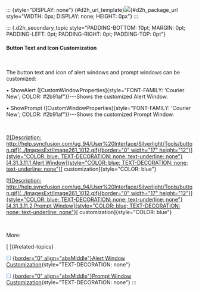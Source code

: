 ::: {style="DISPLAY: none"}
[](ms-xhelp:///?Id=d2h_url_template){#d2h_url_template}![](!package_url!){#d2h_package_url style="WIDTH: 0px; DISPLAY: none; HEIGHT: 0px"}
:::

::: {.d2h_secondary_topic style="PADDING-BOTTOM: 10pt; MARGIN: 0pt; PADDING-LEFT: 0pt; PADDING-RIGHT: 0pt; PADDING-TOP: 0pt"}
#### Button Text and Icon Customization

 

The button text and icon of alert windows and prompt windows can be customized:

• ShowAlert ([CustomWindowProperties]{style="FONT-FAMILY: 'Courier New'; COLOR: #2b91af"})---Shows the customized Alert Window.

• ShowPrompt ([CustomWindowProperties]{style="FONT-FAMILY: 'Courier New'; COLOR: #2b91af"})---Shows the customized Prompt Window.

 

[[![Description: http://help.syncfusion.com/ug_94/User%20Interface/Silverlight/Tools/button.gif](../ImagesExt/image261_1012.gif){border="0" width="17" height="12"}]{style="COLOR: blue; TEXT-DECORATION: none; text-underline: none"}[4.31.3.11.1 Alert Window]{style="COLOR: blue; TEXT-DECORATION: none; text-underline: none"}](http://help.syncfusion.com/ug_94/User%20Interface/Silverlight/Tools/Documents/431311alertwindow.htm)[ customization]{style="COLOR: blue"}

[[![Description: http://help.syncfusion.com/ug_94/User%20Interface/Silverlight/Tools/button.gif](../ImagesExt/image261_1012.gif){border="0" width="17" height="12"}]{style="COLOR: blue; TEXT-DECORATION: none; text-underline: none"}[4.31.3.11.2 Prompt Window]{style="COLOR: blue; TEXT-DECORATION: none; text-underline: none"}](http://help.syncfusion.com/ug_94/User%20Interface/Silverlight/Tools/Documents/431312promptwindow.htm)[ customization]{style="COLOR: blue"}

 

More:

[ ]{#related-topics}

[![](../button.gif){border="0" align="absMiddle"}Alert Window Customization](ms-xhelp:///?Id=e855d6d9-37b1-4d13-a7e8-84fb1c1b8319){style="TEXT-DECORATION: none"}

[![](../button.gif){border="0" align="absMiddle"}Prompt Window Customization](ms-xhelp:///?Id=23a22101-f439-4601-b3b5-d115e4d25f62){style="TEXT-DECORATION: none"}
:::
